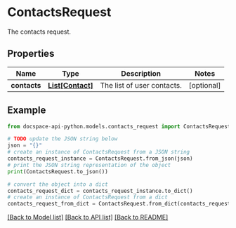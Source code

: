 # ContactsRequest
The contacts request.

## Properties

Name | Type | Description | Notes
------------ | ------------- | ------------- | -------------
**contacts** | [**List[Contact]**](Contact.md) | The list of user contacts. | [optional] 

## Example

```python
from docspace-api-python.models.contacts_request import ContactsRequest

# TODO update the JSON string below
json = "{}"
# create an instance of ContactsRequest from a JSON string
contacts_request_instance = ContactsRequest.from_json(json)
# print the JSON string representation of the object
print(ContactsRequest.to_json())

# convert the object into a dict
contacts_request_dict = contacts_request_instance.to_dict()
# create an instance of ContactsRequest from a dict
contacts_request_from_dict = ContactsRequest.from_dict(contacts_request_dict)
```
[[Back to Model list]](../README.md#documentation-for-models) [[Back to API list]](../README.md#documentation-for-api-endpoints) [[Back to README]](../README.md)


